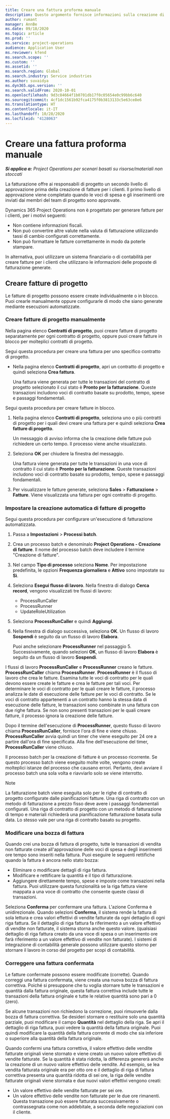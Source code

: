 ```yaml
---
title: Creare una fattura proforma manuale
description: Questo argomento fornisce informazioni sulla creazione di una fattura proforma.
author: rumant
manager: AnnBe
ms.date: 09/18/2020
ms.topic: article
ms.prod: ''
ms.service: project-operations
audience: Application User
ms.reviewer: kfend
ms.search.scope: ''
ms.custom: ''
ms.assetid: ''
ms.search.region: Global
ms.search.industry: Service industries
ms.author: suvaidya
ms.dyn365.ops.version: ''
ms.search.validFrom: 2020-10-01
ms.openlocfilehash: 9d3c84664f1b0701db17f0c05654e0c99bb6c640
ms.sourcegitcommit: 4cf1dc1561b92fca4175f0b3813133c5e63ce8e6
ms.translationtype: HT
ms.contentlocale: it-IT
ms.lasthandoff: 10/28/2020
ms.locfileid: "4128063"
---
```

# <a name="create-a-manual-proforma-invoice"></a>Creare una fattura proforma manuale

_**Si applica a:** Project Operations per scenari basati su risorse/materiali non stoccati_

La fatturazione offre ai responsabili di progetto un secondo livello di approvazione prima della creazione di fatture per i clienti. Il primo livello di approvazione viene completato quando le voci di spesa e gli inserimenti ore inviati dai membri del team di progetto sono approvate.

Dynamics 365 Project Operations non è progettato per generare fatture per i clienti, per i motivi seguenti:

- Non contiene informazioni fiscali.
- Non può convertire altre valute nella valuta di fatturazione utilizzando tassi di cambio configurati correttamente.
- Non può formattare le fatture correttamente in modo da poterle stampare.

In alternativa, puoi utilizzare un sistema finanziario o di contabilità per creare fatture per i clienti che utilizzano le informazioni delle proposte di fatturazione generate.

## <a name="creating-project-invoices"></a>Creare fatture di progetto

Le fatture di progetto possono essere create individualmente o in blocco. Puoi crearle manualmente oppure configurarle di modo che siano generate mediante esecuzioni automatizzate.

### <a name="manually-create-project-invoices"></a>Creare fatture di progetto manualmente 

Nella pagina elenco **Contratti di progetto**, puoi creare fatture di progetto separatamente per ogni contratto di progetto, oppure puoi creare fatture in blocco per molteplici contratti di progetto.

Segui questa procedura per creare una fattura per uno specifico contratto di progetto.

- Nella pagina elenco **Contratti di progetto**, apri un contratto di progetto e quindi seleziona **Crea fattura**.

    Una fattura viene generata per tutte le transazioni del contratto di progetto selezionato il cui stato è **Pronto per la fatturazione**. Queste transazioni includono voci di contratto basate su prodotto, tempo, spese e passaggi fondamentali.

Segui questa procedura per creare fatture in blocco.

1. Nella pagina elenco **Contratti di progetto**, seleziona uno o più contratti di progetto per i quali devi creare una fattura per e quindi seleziona **Crea fatture di progetto**.

    Un messaggio di avviso informa che la creazione delle fatture può richiedere un certo tempo. Il processo viene anche visualizzato.

2. Seleziona **OK** per chiudere la finestra del messaggio.

    Una fattura viene generata per tutte le transazioni in una voce di contratto il cui stato è **Pronto per la fatturazione**. Queste transazioni includono voci di contratto basate su prodotto, tempo, spese e passaggi fondamentali.

3. Per visualizzare le fatture generate, seleziona **Sales** \> **Fatturazione** \> **Fatture**. Viene visualizzata una fattura per ogni contratto di progetto.

### <a name="set-up-automated-creation-of-project-invoices"></a>Impostare la creazione automatica di fatture di progetto 

Segui questa procedura per configurare un'esecuzione di fatturazione automatizzata.

1. Passa a **Impostazioni** \> **Processi batch**.
2. Crea un processo batch e denominalo **Project Operations - Creazione di fatture**. Il nome del processo batch deve includere il termine "Creazione di fatture".
3. Nel campo **Tipo di processo** seleziona **Nome**. Per impostazione predefinita, le opzioni **Frequenza giornaliera** e **Attivo** sono impostate su **Sì**.
4. Seleziona **Esegui flusso di lavoro**. Nella finestra di dialogo **Cerca record**, vengono visualizzati tre flussi di lavoro:

    - ProcessRunCaller
    - ProcessRunner
    - UpdateRoleUtilization

5. Seleziona **ProcessRunCaller** e quindi **Aggiungi**.
6. Nella finestra di dialogo successiva, seleziona **OK**. Un flusso di lavoro **Sospendi** è seguito da un flusso di lavoro **Elabora**.

    Puoi anche selezionare **ProcessRunner** nel passaggio 5. Successivamente, quando selezioni **OK**, un flusso di lavoro **Elabora** è seguito da un flusso di lavoro **Sospendi**.

I flussi di lavoro **ProcessRunCaller** e **ProcessRunner** creano le fatture. **ProcessRunCaller** chiama **ProcessRunner**. **ProcessRunner** è il flusso di lavoro che crea le fatture. Esamina tutte le voci di contratto per le quali devono essere create le fatture e crea le fatture per tali voci. Per determinare le voci di contratto per le quali creare le fatture, il processo analizza le date di esecuzione delle fatture per le voci di contratto. Se le voci di contratto appartenenti a un contratto hanno la stessa data di esecuzione delle fatture, le transazioni sono combinate in una fattura con due righe fattura. Se non sono presenti transazioni per le quali creare fatture, il processo ignora la creazione delle fatture.

Dopo il termine dell'esecuzione di **ProcessRunner**, questo flusso di lavoro chiama **ProcessRunCaller**, fornisce l'ora di fine e viene chiuso. **ProcessRunCaller** avvia quindi un timer che viene eseguito per 24 ore a partire dall'ora di fine specificata. Alla fine dell'esecuzione del timer, **ProcessRunCaller** viene chiuso.

Il processo batch per la creazione di fatture è un processo ricorrente. Se questo processo batch viene eseguito molte volte, vengono create molteplici istanze del processo che causano errori. Pertanto, devi avviare il processo batch una sola volta e riavviarlo solo se viene interrotto.

> [!NOTE]
> La fatturazione batch viene eseguita solo per le righe di contratto di progetto configurate dalle pianificazioni fatture. Una riga di contratto con un metodo di fatturazione a prezzo fisso deve avere i passaggi fondamentali configurati. Una riga di contratto di progetto con un metodo di fatturazione di tempo e materiali richiederà una pianificazione fatturazione basata sulla data. Lo stesso vale per una riga di contratto basato su progetto.      
 
### <a name="edit-a-draft-invoice"></a>Modificare una bozza di fattura

Quando crei una bozza di fattura di progetto, tutte le transazioni di vendita non fatturate create all'approvazione delle voci di spesa e degli inserimenti ore tempo sono inseriti nella fattura. Puoi eseguire le seguenti rettifiche quando la fattura è ancora nello stato bozza:

- Eliminare o modificare dettagli di riga fattura.
- Modificare e rettificare la quantità e il tipo di fatturazione.
- Aggiungere direttamente tempo, spese e imposte come transazioni nella fattura. Puoi utilizzare questa funzionalità se la riga fattura viene mappata a una voce di contratto che consente queste classi di transazioni.

Seleziona **Conferma** per confermare una fattura. L'azione Conferma è unidirezionale. Quando selezioni **Conferma**, il sistema rende la fattura di sola lettura e crea valori effettivi di vendite fatturate da ogni dettaglio di ogni riga fattura. Se il dettaglio di riga fattura fa riferimento a un valore effettivo di vendite non fatturate, il sistema storna anche questo valore. (qualsiasi dettaglio di riga fattura creato da una voce di spesa o un inserimento ore farà riferimento a un valore effettivo di vendite non fatturate). I sistemi di integrazione di contabilità generale possono utilizzare questo storno per stornare il lavoro in corso del progetto per scopi di contabilità.

### <a name="correct-a-confirmed-invoice"></a>Correggere una fattura confermata

Le fatture confermate possono essere modificate (corrette). Quando correggi una fattura confermata, viene creata una nuova bozza di fattura correttiva. Poiché si presuppone che tu voglia stornare tutte le transazioni e quantità dalla fattura originale, questa fattura correttiva include tutte le transazioni della fattura originale e tutte le relative quantità sono pari a 0 (zero).

Se alcune transazioni non richiedono la correzione, puoi rimuoverle dalla bozza di fattura correttiva. Se desideri stornare o restituire solo una quantità parziale, puoi modificare il campo **Quantità** nel dettaglio della riga. Se apri il dettaglio di riga fattura, puoi vedere la quantità della fattura originale. Puoi quindi modificare la quantità della fattura corrente di modo che sia inferiore o superiore alla quantità della fattura originale.

Quando confermi una fattura correttiva, il valore effettivo delle vendite fatturate originali viene stornato e viene creato un nuovo valore effettivo di vendite fatturate. Se la quantità è stata ridotta, la differenza genererà anche la creazione di un nuovo valore effettivo delle vendite. Ad esempio, se lea vendita fatturata originale era per otto ore e il dettaglio di riga di fattura correttiva presenta una quantità ridotta di sei ore, la riga delle vendite fatturate originali viene stornata e due nuovi valori effettivi vengono creati:

- Un valore effettivo delle vendite fatturate per sei ore.
- Un valore effettivo delle vendite non fatturate per le due ore rimanenti. Questa transazione può essere fatturata successivamente o contrassegnata come non addebitale, a seconda delle negoziazioni con il cliente.
